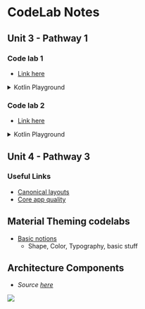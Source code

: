 # CodeLab Notes

## Unit 3 - Pathway 1

### Code lab 1

- [Link here](https://developer.android.com/courses/pathways/android-basics-compose-unit-3-pathway-1#codelab-https://developer.android.com/codelabs/basic-android-kotlin-compose-generics)

<details>
  <summary>Kotlin Playground</summary>

```kotlin
fun main() {
    Quiz().printProgressBar()
    Quiz().apply {
        printQuiz()
    }
}

class Quiz : ProgressPrintable {
	val question1 = Question<String>("Quoth the raven ___", "nevermore", Difficulty.MEDIUM)
    val question2 = Question<Boolean>("The sky is green. True or false", false, Difficulty.EASY)
    val question3 = Question<Int>("How many days are there between full moons?", 28, Difficulty.HARD)

    companion object StudentProgress {
    	val total: Int = 10
	    var answered: Int = 3
	}

    override val progressText: String
    	get() = "${answered} of ${total} anwsered"

    override fun printProgressBar() {
        repeat(Quiz.answered) { print("▓") }
	    repeat(Quiz.total - Quiz.answered) { print("▒") }
		println()
	    println(Quiz.progressText)
    }

    fun printQuiz() {
        val questions = listOf(question1, question2, question3)
        questions.forEach { question ->
            println(question.questionText)
            println(question.answer)
            println(question.difficulty)
            println()
        }
        question1.let {
            println(it.questionText)
            println(it.answer)
            println(it.difficulty)
        }
	}
}

interface ProgressPrintable {
    val progressText: String
    fun printProgressBar()
}

val Quiz.StudentProgress.progressText: String
	get() = "${answered} of ${total} answered"

fun Quiz.StudentProgress.printProgressBar() {
    repeat(Quiz.answered) { print("▓") }
    repeat(Quiz.total - Quiz.answered) { print("▒") }
	println()
    println(Quiz.progressText)
}

data class Question<T>(
	val questionText: String,
    val answer: T,
    val difficulty: Difficulty
)

enum class Difficulty {
    EASY, MEDIUM, HARD
}
```
</details>

### Code lab 2

- [Link here](https://developer.android.com/codelabs/basic-android-kotlin-compose-practice-classes-and-collections?continue=https%3A%2F%2Fdeveloper.android.com%2Fcourses%2Fpathways%2Fandroid-basics-compose-unit-3-pathway-1%23codelab-https%3A%2F%2Fdeveloper.android.com%2Fcodelabs%2Fbasic-android-kotlin-compose-practice-classes-and-collections#16)

<details>
  <summary>Kotlin Playground</summary>

```kotlin
fun main() {
    val event = Event(
        title = "Study Kotlin",
        description = "Commit to studying Kotlin at least 15 minutes per day.",
        daypart = Daypart.EVENING,
        durationInMinutes = 15
    )
    println(event)

    val event1 = Event(title = "Wake up", description = "Time to get up", daypart = Daypart.MORNING, durationInMinutes = 0)
    val event2 = Event(title = "Eat breakfast", daypart = Daypart.MORNING, durationInMinutes = 15)
    val event3 = Event(title = "Learn about Kotlin", daypart = Daypart.AFTERNOON, durationInMinutes = 30)
    val event4 = Event(title = "Practice Compose", daypart = Daypart.AFTERNOON, durationInMinutes = 60)
    val event5 = Event(title = "Watch latest DevBytes video", daypart = Daypart.AFTERNOON, durationInMinutes = 10)
    val event6 = Event(title = "Check out latest Android Jetpack library", daypart = Daypart.EVENING, durationInMinutes = 45)

    val listOfEvents = mutableListOf(event1, event2, event3, event4, event5, event6)

    val shortEvents = listOfEvents.filter { it.durationInMinutes < 60 }
    println(shortEvents)
    println("You have ${shortEvents.size} short events.\n")

    val eventsByDaypart: Map<Daypart, List<Event>> = listOfEvents.groupBy { it.daypart }
    printEvents(Daypart.MORNING, eventsByDaypart)
	printEvents(Daypart.AFTERNOON, eventsByDaypart)
	printEvents(Daypart.EVENING, eventsByDaypart)
    println()

    val lastEvent = listOfEvents.last()
    println("Last event of the day: ${lastEvent.title}")

    println("Duration of first event of the day: ${listOfEvents[0].durationOfEvent}")
}

val Event.durationOfEvent: String
	get() = if (durationInMinutes < 60) {
        "short"
    } else {
        "long"
    }

fun printEvents(
    daypart: Daypart,
    groupedEvents: Map<Daypart, List<Event>>
) {
    val numerOfEvents = groupedEvents[daypart]?.size?.plus(1) ?: 0
    println("${daypart.description}: ${numerOfEvents} events")
}

data class Event(
    val title: String,
    val description: String? = null,
    val daypart: Daypart,
    val durationInMinutes: Int
)

enum class Daypart {
    MORNING, AFTERNOON, EVENING, NOON;

    val description: String
        get() = name.toLowerCase().capitalize()
}
```
</details>

## Unit 4 - Pathway 3

### Useful Links

- [Canonical layouts](https://m3.material.io/foundations/layout/canonical-layouts/overview)
- [Core app quality](https://developer.android.com/docs/quality-guidelines/core-app-quality)

## Material Theming codelabs

- [Basic notions](https://developer.android.com/codelabs/basic-android-kotlin-compose-material-theming#0)
    - Shape, Color, Typography, basic stuff

## Architecture Components

- _Source [here](https://developer.android.com/codelabs/basic-android-kotlin-compose-viewmodel-and-state?continue=https%3A%2F%2Fdeveloper.android.com%2Fcourses%2Fpathways%2Fandroid-basics-compose-unit-4-pathway-1%23codelab-https%3A%2F%2Fdeveloper.android.com%2Fcodelabs%2Fbasic-android-kotlin-compose-viewmodel-and-state#3)_

<img src="https://developer.android.com/static/codelabs/basic-android-kotlin-compose-viewmodel-and-state/img/6eaee5b38ec247ae_1920.png" />
